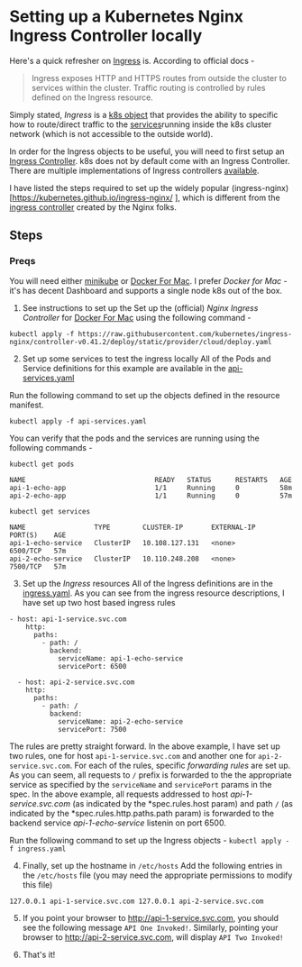 # Setting up a Kubernetes Nginx Ingress Controller locally

Here's a quick refresher on [Ingress](https://kubernetes.io/docs/concepts/services-networking/ingress/) is. According to official docs - 
> Ingress exposes HTTP and HTTPS routes from outside the cluster to services within the cluster. Traffic routing is controlled by rules defined on the Ingress resource.

Simply stated, *Ingress* is a [k8s object](https://kubernetes.io/docs/concepts/overview/working-with-objects/kubernetes-objects/) that provides the ability to specific how to route/direct traffic to the [services](https://kubernetes.io/docs/concepts/services-networking/service)running inside the k8s cluster network (which is not accessible to the outside world).

In order for the Ingress objects to be useful, you will need to first setup an [Ingress Controller](https://kubernetes.io/docs/concepts/services-networking/ingress-controllers/). k8s does not by default come with an Ingress Controller. There are multiple implementations of Ingress controllers [available](https://kubernetes.io/docs/concepts/services-networking/ingress-controllers/).

I have listed the steps required to set up the widely popular (ingress-nginx)[https://kubernetes.github.io/ingress-nginx/
], which is different from the [ingress controller](github.com/nginxinc/kubernetes-ingress) created by the Nginx folks. 

## Steps

### Preqs
You will need either [minikube](https://minikube.sigs.k8s.io/docs/start/) or [Docker For Mac](https://docs.docker.com/docker-for-mac/install/). I prefer *Docker for Mac* - it's has decent Dashboard and supports a single node k8s out of the box. 

1. See instructions to set up the 
Set up the (official) *Nginx Ingress Controller* for [Docker For Mac](https://kubernetes.github.io/ingress-nginx/deploy/#docker-for-mac) using the following command - 

`kubectl apply -f https://raw.githubusercontent.com/kubernetes/ingress-nginx/controller-v0.41.2/deploy/static/provider/cloud/deploy.yaml`

2. Set up some services to test the ingress locally
All of the Pods and Service definitions for this example are available in the [api-services.yaml](api-services.yaml)

Run the following command to set up the objects defined in the resource manifest.

`kubectl apply -f api-services.yaml`

You can verify that the pods and the services are running using the following commands - 

`kubectl get pods`
```
NAME                                READY   STATUS      RESTARTS   AGE
api-1-echo-app                      1/1     Running     0          58m
api-2-echo-app                      1/1     Running     0          57m
```

`kubectl get services`
```
NAME                 TYPE        CLUSTER-IP       EXTERNAL-IP   PORT(S)    AGE
api-1-echo-service   ClusterIP   10.108.127.131   <none>        6500/TCP   57m
api-2-echo-service   ClusterIP   10.110.248.208   <none>        7500/TCP   57m
```

3. Set up the *Ingress* resources 
All of the Ingress definitions are in the [ingress.yaml](ingress.yaml).
As you can see from the ingress resource descriptions, I have set up two host based ingress rules
```
- host: api-1-service.svc.com
    http:
      paths:
        - path: /
          backend:
            serviceName: api-1-echo-service
            servicePort: 6500

  - host: api-2-service.svc.com
    http:
      paths:
        - path: /
          backend:
            serviceName: api-2-echo-service
            servicePort: 7500
```

The rules are pretty straight forward. In the above example, I have set up two rules, one for host `api-1-service.svc.com` and another one for `api-2-service.svc.com`. For each of the rules, specific *forwarding rules* are set up. As you can seem, all requests to `/` prefix is forwarded to the the appropriate service as specified by the `serviceName` and `servicePort` params in the spec. In the above example, all requests addressed to host *api-1-service.svc.com* (as indicated by the *spec.rules.host param) and path `/` (as indicated by the *spec.rules.http.paths.path param) is forwarded to the backend service *api-1-echo-service* listenin on port 6500.

Run the following command to set up the Ingress objects - 
`kubectl apply -f ingress.yaml`


4. Finally, set up the hostname in `/etc/hosts`
Add the following entries in the `/etc/hosts` file (you may need the appropriate permissions to modify this file)

`
127.0.0.1 api-1-service.svc.com
127.0.0.1 api-2-service.svc.com
`

5. If you point your browser to http://api-1-service.svc.com, you should see the following message `API One Invoked!`. Similarly, pointing your browser to http://api-2-service.svc.com, will display `API Two Invoked!`

6. That's it!








